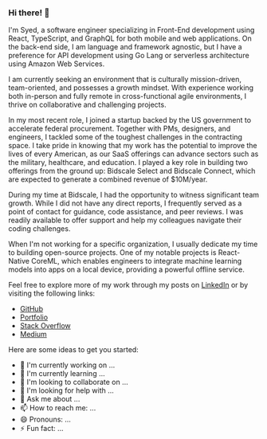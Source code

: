 ### Hi there! 👋

I'm Syed, a software engineer specializing in Front-End development using React, TypeScript, and GraphQL for both mobile and web applications. On the back-end side, I am language and framework agnostic, but I have a preference for API development using Go Lang or serverless architecture using Amazon Web Services.

I am currently seeking an environment that is culturally mission-driven, team-oriented, and possesses a growth mindset. With experience working both in-person and fully remote in cross-functional agile environments, I thrive on collaborative and challenging projects.

In my most recent role, I joined a startup backed by the US government to accelerate federal procurement. Together with PMs, designers, and engineers, I tackled some of the toughest challenges in the contracting space. I take pride in knowing that my work has the potential to improve the lives of every American, as our SaaS offerings can advance sectors such as the military, healthcare, and education. I played a key role in building two offerings from the ground up: Bidscale Select and Bidscale Connect, which are expected to generate a combined revenue of $10M/year.

During my time at Bidscale, I had the opportunity to witness significant team growth. While I did not have any direct reports, I frequently served as a point of contact for guidance, code assistance, and peer reviews. I was readily available to offer support and help my colleagues navigate their coding challenges.

When I'm not working for a specific organization, I usually dedicate my time to building open-source projects. One of my notable projects is React-Native CoreML, which enables engineers to integrate machine learning models into apps on a local device, providing a powerful offline service.

Feel free to explore more of my work through my posts on [LinkedIn](https://www.linkedin.com/in/swsprofile/) or by visiting the following links:

- [GitHub](https://github.com/syedwshah)
- [Portfolio](https://syedwshah.github.io/)
- [Stack Overflow](https://stackoverflow.com/users/9059680/shah)
- [Medium](https://medium.com/@syedwshah.nyc)

Here are some ideas to get you started:

- 🔭 I'm currently working on ...
- 🌱 I'm currently learning ...
- 👯 I'm looking to collaborate on ...
- 🤔 I'm looking for help with ...
- 💬 Ask me about ...
- 📫 How to reach me: ...
- 😄 Pronouns: ...
- ⚡ Fun fact: ...
